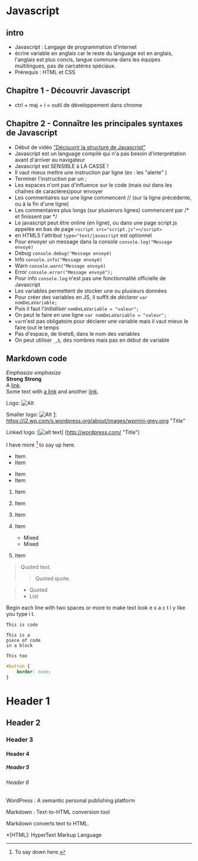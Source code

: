 # Javascript
## intro
- Javascript : Langage de programmation d'internet
- écrire variable en anglais car le reste du language est en anglais, l'anglais est plus concis, langue commune dans les équipes multilingues, pas de carcatères spéciaux.
- Prérequis : HTML et CSS

## Chapitre 1 - Découvrir Javascript
- ctrl + maj + i = outil de développement dans chrome

## Chapitre 2 - Connaître les principales syntaxes de Javascript
- Début de vidéo ["Découvrir la structure de Javascript"](https://www.linkedin.com/learning/l-essentiel-de-javascript/decouvrir-la-structure-de-javascript?u=42107057 "Lien vers la vidéo")
- Javascript est un language compilé qui n'a pas besoin d'interprétation avant d'arriver au navigateur
- Javascript est SENSIBLE à LA CASSE !
- Il vaut mieux mettre une instruction par ligne (ex : les "alerte" )
- Terminer l'instruction par un ;
- Les espaces n'ont pas d'influence sur le code (mais oui dans les chaînes de      caractères)pour envoyer 
- Les commentaires sur une ligne commencent  // (sur la ligne précédente, ou à la fin d'une ligne)
- Les commentaires plus longs (sur plusierurs lignes) commencent par /* et finissent par */
- Le javascript peut être online (en ligne), ou dans une page script.js appelée en bas de page `<script src="script.js"></script>`
- en HTML5 l'attribut `type="text/javascript` est optionnel
- Pour envoyer un message dans la console `console.log("Message envoyé)`
- Debug `console.debug("Message envoyé)`
- Info `console.info("Message envoyé)`
- Warn `console.warn("Message envoyé)`
- Error `console.error("Message envoyé");`
- Pour info `console.log` n'est pas une fonctionnalité officielle de Javascript
- Les variables permettent de stocker une ou plusieurs données
- Pour créer des variables en JS, il suffit de *déclarer* `var nomDeLaVariable;`
- Puis il faut l'*initialiser* `nomDeLaVariable = "valeur";`
- On peut le faire en une ligne `var nomDeLaVariable = "valeur";`
- `var`n'est pas obligatoire pour déclarer une variable mais il vaut mieux le faire tout le temps
- Pas d'espace, de tirets6, dans le nom des variables 
- On peut utiliser `_`,`$`, des nombres mais pas en début de variable
  
  
  
  
  
  
  
  
  
  
  
  
  
  
  
  
  
  
## Markdown code
*Emphasize* _emphasize_  
**Strong** __Strong__  
A [link](http://example.com "Title").  
Some text with [a link][1] and
another [link][2].  

[1]: http://example.com/ "Title"
[2]: http://example.org/ "Title"

Logo: ![Alt](https://i2.wp.com/s.wordpress.org/about/images/logos/wordpress-logo-32.png "Title")

Smaller logo: ![Alt][1]
[1]: https://i2.wp.com/s.wordpress.org/about/images/wpmini-grey.png "Title"

Linked logo: [![alt text](https://i2.wp.com/s.wordpress.org/about/images/wpmini-grey.png)]
(http://wordpress.com/ "Title")

I have more [^1] to say up here.

[^1]: To say down here.

* Item
* Item
- Item
- Item

1. Item
2. Item

 	

3. Item
4. Item
   * Mixed
   * Mixed  
5. Item

 	

> Quoted text.
> > Quoted quote.

> * Quoted 
> * List	

  Begin each line with 
  two spaces or more to 
  make text look
  e x a c t l y 
  like  you  type i
  t.

  `This is code`

~~~~
This is a 
piece of code 
in a block
~~~~

```
This too
``` 	

```css
#button {
    border: none;
}
```

 	

# Header 1
## Header 2
### Header 3 
#### Header 4 ####
##### Header 5 #####
###### Header 6 ######

WordPress
:  A semantic personal publishing platform 

Markdown
:  Text-to-HTML conversion tool

Markdown converts text to HTML.

*[HTML]: HyperText Markup Language
